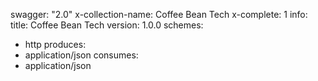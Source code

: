 swagger: "2.0"
x-collection-name: Coffee Bean Tech
x-complete: 1
info:
  title: Coffee Bean Tech
  version: 1.0.0
schemes:
- http
produces:
- application/json
consumes:
- application/json